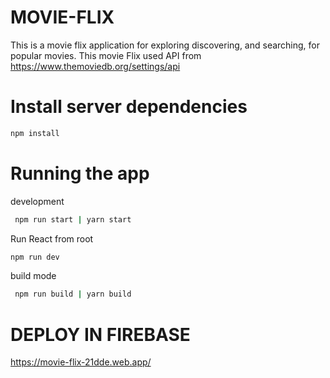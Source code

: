# MOVIE-FLIX
This is a movie flix application for exploring discovering, and searching, for popular movies.
This movie Flix used API from   https://www.themoviedb.org/settings/api

# Install server dependencies

```bash
npm install
```

# Running the app

development
```bash
 npm run start | yarn start
```

Run  React from root

```bash
npm run dev
```

build mode

```bash
 npm run build | yarn build
```


# DEPLOY IN FIREBASE
https://movie-flix-21dde.web.app/
